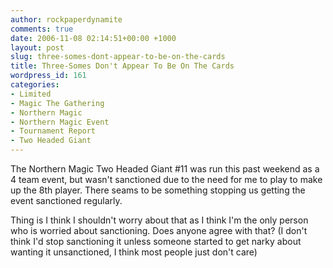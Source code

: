 ```yaml
---
author: rockpaperdynamite
comments: true
date: 2006-11-08 02:14:51+00:00 +1000
layout: post
slug: three-somes-dont-appear-to-be-on-the-cards
title: Three-Somes Don't Appear To Be On The Cards
wordpress_id: 161
categories:
- Limited
- Magic The Gathering
- Northern Magic
- Northern Magic Event
- Tournament Report
- Two Headed Giant
---
```


The Northern Magic Two Headed Giant #11 was run this past weekend as a 4 team event, but wasn't sanctioned due to the need for me to play to make up the 8th player. There seams to be something stopping us getting the event sanctioned regularly.

Thing is I think I shouldn't worry about that as I think I'm the only person who is worried about sanctioning. Does anyone agree with that? (I don't think I'd stop sanctioning it unless someone started to get narky about wanting it unsanctioned, I think most people just don't care)
